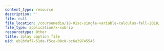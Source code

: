 ```yaml
---
content_type: resource
description: ''
file: null
file_location: /coursemedia/18-01sc-single-variable-calculus-fall-2010/eb2bfaf751daf5ce08c0bc6a39745545_Bk5y6Elcy_Q.srt
file_type: application/x-subrip
resourcetype: Other
title: 3play caption file
uid: eb2bfaf7-51da-f5ce-08c0-bc6a39745545
---
```

